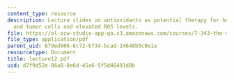 ```yaml
---
content_type: resource
description: Lecture slides on antioxidants as potential therapy for human diseases,
  and tumor cells and elevated ROS levels.
file: https://ol-ocw-studio-app-qa.s3.amazonaws.com/courses/7-343-the-radical-consequences-of-respiration-reactive-oxygen-species-in-aging-and-disease-fall-2007/d7f9d52e06a88e6d45a65f5d46491d8b_lecture12.pdf
file_type: application/pdf
parent_uid: 679ed906-6c72-b734-bcad-24640b5c9e1a
resourcetype: Document
title: lecture12.pdf
uid: d7f9d52e-06a8-8e6d-45a6-5f5d46491d8b
---
```

